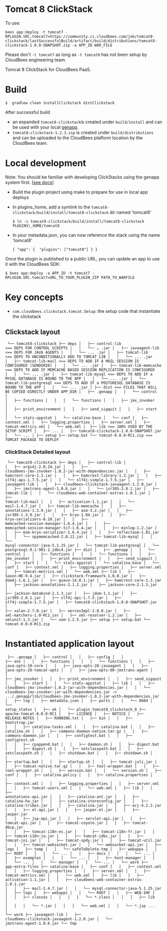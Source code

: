 # Tomcat 8 ClickStack

To use: 

    bees app:deploy -t tomcat7 -RPLUGIN.SRC.tomcat7=https://community.ci.cloudbees.com/job/tomcat8-clickstack/lastSuccessfulBuild/artifact/build/distributions/tomcat8-clickstack-1.0.0-SNAPSHOT.zip -a APP_ID WAR_FILE

Please don't `-t tomcat7` as long as `-t tomcat8` has not been setup by CloudBees engineering team.

Tomcat 8 ClickStack for CloudBees PaaS.


# Build 

    $  gradlew clean installClickstack distClickstack

After successful build

* an expanded `tomcat8-clickstack`is created under `build/install` and can be used with your local [genapp](http://genapp-docs.cloudbees.com/).
* `tomcat8-clickstack-1.2.3.zip` is created under `build/distributions` and can be uploaded to the CloudBees platform location by the CloudBees team.

# Local development

Note: You should be familiar with developing ClickStacks using the genapp system first. \[[see docs](http://genapp-docs.cloudbees.com/quickstart.html)\]

* Build the plugin project using make to prepare for use in local app deploys
* In plugins\_home, add a symlink to the `tomcat8-clickstack/build/install/tomcat8-clickstack` dir named 'tomcat8'

   ```
   $ ln -s tomcat8-clickstack/build/install/tomcat8-clickstack PLUGINS\_HOME/tomcat8
   ```

* In your metadata.json, you can now reference the stack using the name 'tomcat8'

   ```
   { "app": {  "plugins": ["tomcat8"] } }
   ```

Once the plugin is published to a public URL, you can update an app to use it with the CloudBees SDK:

   ```
$ bees app:deploy -a APP_ID -t tomcat7 -RPLUGIN.SRC.tomcat7=URL_TO_YOUR_PLUGIN_ZIP PATH_TO_WARFILE
```

# Key concepts


* `com.cloudbees.clickstack.tomcat.Setup`: the setup code that instantiate the clickstack


## Clickstack layout

<code><pre>
└── tomcat8-clickstack
    ├── deps
    │   ├── control-lib <== DEPS FOR CONTROL SCRIPTS
    │   │   └── … .jar
    │   ├── javaagent-lib <== DEPS FOR JAVA AGENTS
    │   │   └── ... .jar
    │   ├── tomcat-lib <== DEPS TO UNCONDITIONALLY ADD TO TOMCAT LIB
    │   │   └── ... .jar
    │   ├── tomcat-lib-mail <== DEPS TO ADD IF A MAIL SESSION IS CONFIGURED (SENDGRID)
    │   │   └── ... .jar
    │   ├── tomcat-lib-memcache <== DEPS TO ADD IF MEMCACHE BASED SESSION REPLICATION IS CONFIGURED
    │   │   └── ... .jar
    │   ├── tomcat-lib-mysql <== DEPS TO ADD IF a MYSQL DATABASE IS BOUND TO THE APP
    │   │   └── ... .jar
    │   └── tomcat-lib-postgresql <== DEPS TO ADD IF a POSTGRESQL DATABASE IS BOUND TO THE APP
    │   │   └── ... .jar
    │
    ├── dist  <== FILES THAT WILL BE COPIED DIRECTLY UNDER APP_DIR
    │   ├── .genapp
    │   │   └── control
    │   │       ├── functions
    │   │       │   └── functions
    │   │       ├── jmx_invoker
    │   │       ├── print_environment
    │   │       ├── send_sigquit
    │   │       ├── start
    │   │       └── stats-appstat
    │   └── catalina-base
    │       └── conf
    │           ├── context.xml
    │           ├── logging.properties
    │           ├── server.xml
    │           ├── tomcat-metrics.xml
    │           └── web.xml
    │ 
    ├── lib <== JARS USED BY THE SETUP SCRIPT
    │   ├── ...
    │   ├── tomcat8-clickstack-1.0.0-SNAPSHOT.jar
    │   └── ...
    │
    ├── setup
    ├── setup.bat
    └── tomcat-8.0.0-RC1.zip <== TOMCAT PACKAGE TO DEPLOY
</pre></code>

### ClickStack Detailed layout

<code><pre>
└── tomcat8-clickstack
    ├── deps
    │   ├── control-lib
    │   │   ├── args4j-2.0.24.jar
    │   │   ├── cloudbees-jmx-invoker-1.0.2-jar-with-dependencies.jar
    │   │   ├── hamcrest-core-1.3.jar
    │   │   ├── hamcrest-library-1.3.jar
    │   │   ├── slf4j-api-1.7.5.jar
    │   │   └── slf4j-simple-1.7.5.jar
    │   ├── javaagent-lib
    │   │   ├── cloudbees-clickstack-javaagent-1.2.0.jar
    │   │   ├── jmxtrans-agent-1.0.6.jar
    │   │   └── jsr305-2.0.1.jar
    │   ├── tomcat-lib
    │   │   └── cloudbees-web-container-extras-1.0.1.jar
    │   ├── tomcat-lib-mail
    │   │   ├── activation-1.1.jar
    │   │   └── mail-1.4.7.jar
    │   ├── tomcat-lib-memcache
    │   │   ├── annotations-1.3.9.jar
    │   │   ├── asm-3.2.jar
    │   │   ├── jsr305-1.3.9.jar
    │   │   ├── kryo-1.04.jar
    │   │   ├── kryo-serializers-0.10.jar
    │   │   ├── memcached-session-manager-1.6.4.jar
    │   │   ├── memcached-session-manager-tc7-1.6.4.jar
    │   │   ├── minlog-1.2.jar
    │   │   ├── msm-kryo-serializer-1.6.4.jar
    │   │   ├── reflectasm-1.01.jar
    │   │   └── spymemcached-2.8.12.jar
    │   ├── tomcat-lib-mysql
    │   │   └── mysql-connector-java-5.1.25.jar
    │   └── tomcat-lib-postgresql
    │       └── postgresql-9.1-901-1.jdbc4.jar
    ├── dist
    │   ├── .genapp
    │   │   └── control
    │   │       ├── functions
    │   │       │   └── functions
    │   │       ├── jmx_invoker
    │   │       ├── print_environment
    │   │       ├── send_sigquit
    │   │       ├── start
    │   │       └── stats-appstat
    │   └── catalina-base
    │       └── conf
    │           ├── context.xml
    │           ├── logging.properties
    │           ├── server.xml
    │           ├── tomcat-metrics.xml
    │           └── web.xml
    ├── lib
    │   ├── Saxon-HE-9.4.jar
    │   ├── clickstack-framework-1.0.0.jar
    │   ├── dom4j-1.6.1.jar
    │   ├── guava-14.0.1.jar
    │   ├── hamcrest-core-1.3.jar
    │   ├── jackson-annotations-2.1.2.jar
    │   ├── jackson-core-2.1.3.jar
    │   ├── jackson-databind-2.1.3.jar
    │   ├── jdom-1.1.jar
    │   ├── jsr305-2.0.1.jar
    │   ├── slf4j-api-1.7.5.jar
    │   ├── slf4j-simple-1.7.5.jar
    │   ├── tomcat8-clickstack-1.0.0-SNAPSHOT.jar
    │   ├── xalan-2.7.0.jar
    │   ├── xercesImpl-2.8.0.jar
    │   ├── xml-matchers-1.0-RC1.jar
    │   ├── xml-resolver-1.2.jar
    │   ├── xmlunit-1.3.jar
    │   └── xom-1.2.5.jar
    ├── setup
    ├── setup.bat
    └── tomcat-8.0.0-RC1.zip    </pre></code>
    
# Instantiated application layout

 
<code><pre>
├── .genapp
│   ├── control
│   │   ├── config
│   │   ├── env
│   │   ├── functions
│   │   │   └── functions
│   │   ├── java-opts-10-core
│   │   ├── java-opts-20-javaagent
│   │   ├── java-opts-20-tomcat-opts
│   │   ├── java-opts-60-jmxtrans-agent
│   │   ├── jmx_invoker
│   │   ├── print_environment
│   │   ├── send_sigquit
│   │   ├── start
│   │   └── stats-appstat
│   ├── lib
│   │   ├── cloudbees-jmx-invoker-1.0.2-jar-with-dependencies.jar
│   │   └── cloudbees-jmx-invoker-jar-with-dependencies.jar -> .../.genapp/lib/cloudbees-jmx-invoker-1.0.2-jar-with-dependencies.jar
│   ├── log
│   ├── metadata.json
│   ├── ports
│   │   └── 8604
│   └── setup_status
│       ├── ok
│       └── plugin_tomcat8_clickstack_0
├── apache-tomcat-8.0.0-RC1
│   ├── LICENSE
│   ├── NOTICE
│   ├── RELEASE-NOTES
│   ├── RUNNING.txt
│   ├── bin
│   │   ├── bootstrap.jar
│   │   ├── catalina-tasks.xml
│   │   ├── catalina.bat
│   │   ├── catalina.sh
│   │   ├── commons-daemon-native.tar.gz
│   │   ├── commons-daemon.jar
│   │   ├── configtest.bat
│   │   ├── configtest.sh
│   │   ├── cpappend.bat
│   │   ├── daemon.sh
│   │   ├── digest.bat
│   │   ├── digest.sh
│   │   ├── setclasspath.bat
│   │   ├── setclasspath.sh
│   │   ├── shutdown.bat
│   │   ├── shutdown.sh
│   │   ├── startup.bat
│   │   ├── startup.sh
│   │   ├── tomcat-juli.jar
│   │   ├── tomcat-native.tar.gz
│   │   ├── tool-wrapper.bat
│   │   ├── tool-wrapper.sh
│   │   ├── version.bat
│   │   └── version.sh
│   ├── conf
│   │   ├── catalina.policy
│   │   ├── catalina.properties
│   │   ├── context.xml
│   │   ├── logging.properties
│   │   ├── server.xml
│   │   ├── tomcat-users.xml
│   │   └── web.xml
│   ├── lib
│   │   ├── annotations-api.jar
│   │   ├── catalina-ant.jar
│   │   ├── catalina-ha.jar
│   │   ├── catalina-storeconfig.jar
│   │   ├── catalina-tribes.jar
│   │   ├── catalina.jar
│   │   ├── ecj-4.2.2.jar
│   │   ├── el-api.jar
│   │   ├── jasper-el.jar
│   │   ├── jasper.jar
│   │   ├── jsp-api.jar
│   │   ├── servlet-api.jar
│   │   ├── tomcat-api.jar
│   │   ├── tomcat-coyote.jar
│   │   ├── tomcat-dbcp.jar
│   │   ├── tomcat-i18n-es.jar
│   │   ├── tomcat-i18n-fr.jar
│   │   ├── tomcat-i18n-ja.jar
│   │   ├── tomcat-jdbc.jar
│   │   ├── tomcat-jni.jar
│   │   ├── tomcat-spdy.jar
│   │   ├── tomcat-util.jar
│   │   ├── tomcat-websocket.jar
│   │   └── websocket-api.jar
│   ├── logs
│   ├── temp
│   │   └── safeToDelete.tmp
│   ├── webapps
│   │   ├── ROOT
│   │   │   └── ...
│   │   ├── docs
│   │   │   └── ...
│   │   ├── examples
│   │   │   └── ...
│   │   ├── host-manager
│   │   │   └── ...
│   │   └── manager
│   │       └── ...
│   └── work
├── app-extra-files
├── catalina-base
│   ├── conf
│   │   ├── context.xml
│   │   ├── logging.properties
│   │   ├── server.xml
│   │   ├── tomcat-metrics.xml
│   │   └── web.xml
│   ├── lib
│   │   ├── activation-1.1.jar
│   │   ├── cloudbees-web-container-extras-1.0.1.jar
│   │   ├── mail-1.4.7.jar
│   │   └── mysql-connector-java-5.1.25.jar
│   ├── logs
│   ├── webapps
│   │   └── ROOT
│   │       ├── WEB-INF
│   │       │   ├── classes
│   │       │   │   └── *.class
│   │       │   ├── lib
│   │       │   │   └── *.jar
│   │       │   └── web.xml
│   │       └── *.jsp ...
│   └── work
├── javaagent-lib
│   ├── cloudbees-clickstack-javaagent-1.2.0.jar
│   └── jmxtrans-agent-1.0.6.jar
└── tmp</pre></code>